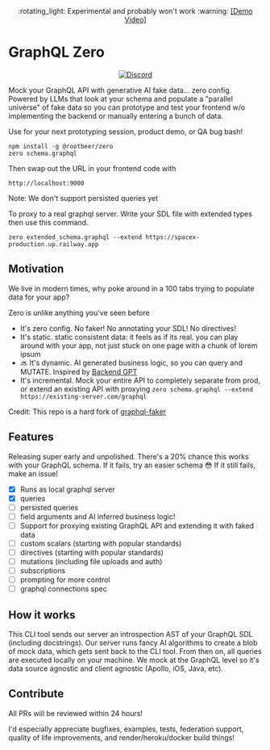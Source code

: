 <div align="center">
:rotating_light: Experimental and probably won't work :warning: <a href="https://www.loom.com/share/abad2cdf325e4e0b9addea1e14406166?sid=484ab008-e9ae-4681-be93-ec419d9eec90">[Demo Video]</a> 
</div>

# GraphQL Zero

<div align="center">
  
[![Discord](https://img.shields.io/discord/1122949106558570648)](https://discord.gg/3ASBTJWgGS)

</div>

Mock your GraphQL API with generative AI fake data... zero config. Powered by LLMs that look at your schema and populate a "parallel universe" of fake data so you can prototype and test your frontend w/o implementing the backend or manually entering a bunch of data.

Use for your next prototyping session, product demo, or QA bug bash!

```
npm install -g @rootbeer/zero
zero schema.graphql
```

Then swap out the URL in your frontend code with

```
http://localhost:9000
```

Note: We don't support persisted queries yet

To proxy to a real graphql server. Write your SDL file with extended types then use this command.

```
zero extended_schema.graphql --extend https://spacex-production.up.railway.app
```

## Motivation

We live in modern times, why poke around in a 100 tabs trying to populate data for your app?

Zero is unlike anything you've seen before
- It's zero config. No faker! No annotating your SDL! No directives!
- It's static. static consistent data: it feels as if its real. you can play around with your app, not just stuck on one page with a chunk of lorem ipsum
- :soon: It's dynamic. AI generated business logic, so you can query and MUTATE. Inspired by [Backend GPT](https://github.com/RootbeerComputer/backend-GPT)
- It's incremental. Mock your entire API to completely separate from prod, or extend an existing API with proxying `zero schema.graphql --extend https://existing-server.com/graphql`

Credit: This repo is a hard fork of [graphql-faker](https://github.com/graphql-kit/graphql-faker)

## Features

Releasing super early and unpolished. There's a 20% chance this works with your GraphQL schema. If it fails, try an easier schema :flushed: If it still fails, make an issue!

- [x] Runs as local graphql server
- [x] queries
- [ ] persisted queries
- [ ] field arguments and AI inferred business logic!
- [ ] Support for proxying existing GraphQL API and extending it with faked data
- [ ] custom scalars (starting with popular standards)
- [ ] directives (starting with popular standards)
- [ ] mutations (including file uploads and auth)
- [ ] subscriptions
- [ ] prompting for more control
- [ ] graphql connections spec

## How it works

This CLI tool sends our server an introspection AST of your GraphQL SDL (including docstrings). Our server runs fancy AI algorithms to create a blob of mock data, which gets sent back to the CLI tool. From then on, all queries are executed locally on your machine. We mock at the GraphQL level so it's data source agnostic and client agnostic (Apollo, iOS, Java, etc).

## Contribute

All PRs will be reviewed within 24 hours!

I'd especially appreciate bugfixes, examples, tests, federation support, quality of life improvements, and render/heroku/docker build things!
